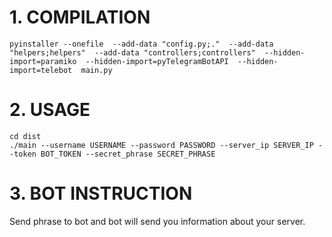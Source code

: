 # **1. COMPILATION**
``pyinstaller --onefile 
--add-data "config.py;." 
--add-data "helpers;helpers" 
--add-data "controllers;controllers" 
--hidden-import=paramiko 
--hidden-import=pyTelegramBotAPI 
--hidden-import=telebot 
main.py``

# **2. USAGE**
``cd dist`` </br>
``./main --username USERNAME --password PASSWORD --server_ip SERVER_IP --token BOT_TOKEN --secret_phrase SECRET_PHRASE``

# **3. BOT INSTRUCTION**
Send phrase to bot and bot will send you information about your server. </br>